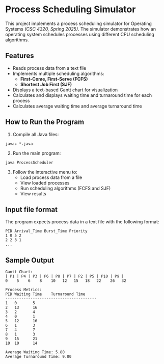 # Process Scheduling Simulator
This project implements a process scheduling simulator for Operating Systems *(CSC 4320, Spring 2025)*. The simulator demonstrates how an operating system schedules processes using different CPU scheduling algorithms.

## Features
- Reads process data from a text file
- Implements multiple scheduling algorithms:
    - **First-Come, First-Serve (FCFS)**
    - **Shortest Job First (SJF)**
- Displays a text-based Gantt chart for visualization
- Calculates and displays waiting time and turnaround time for each process
- Calculates average waiting time and average turnaround time

## How to Run the Program
1. Compile all Java files:
```
javac *.java
```

2. Run the main program:
```
java ProcessScheduler
```

3. Follow the interactive menu to:
    - Load process data from a file
    - View loaded processes
    - Run scheduling algorithms (FCFS and SJF)
    - View results

## Input file format
The program expects process data in a text file with the following format:
```
PID Arrival_Time Burst_Time Priority
1 0 5 2
2 2 3 1
...
```

## Sample Output
```
Gantt Chart:
| P1 | P4 | P3 | P6 | P8 | P7 | P2 | P5 | P10 | P9 |
0    5    6    8    10   12   15   18   22    26   32

Process Metrics:
PID	Waiting Time	Turnaround Time
----------------------------------------
1	0		5
2	13		16
3	2		4
4	0		1
5	12		16
6	1		3
7	4		7
8	1		3
9	15		21
10	10		14

Average Waiting Time: 5.80
Average Turnaround Time: 9.00
```